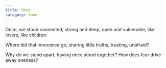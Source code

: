 ```yaml
---
title: Once
category: love
---
```


Once,
we stood
connected,
strong and deep,
open and vulnerable,
like lovers,
like children.

Where did that
innocence go,
sharing little truths,
trusting,
unafraid?

Why do we stand apart,
having once
stood together?
How does fear
drive away
oneness?
